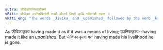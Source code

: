 ```yaml
---
sutra: जीविकोपनिषदावौपम्ये
vRtti: जीविका उपनिषदित्येतौ शब्दौ औपम्ये विषये कृञि गतिसंज्ञौ भवतः ॥
vRtti_eng: "The words _Jivika_ and _upanishad_ followed by the verb _kri_ are called _gati_ when used in the sense 'of likeness or resemblance.'"
---
```

As जीविकाकृत्य having made it as if it was a means of living; उपनिषत्कृत्य--having made it like an _upanishad_. But जीविका कृत्वा गतः having made his livelihood he is gone.
